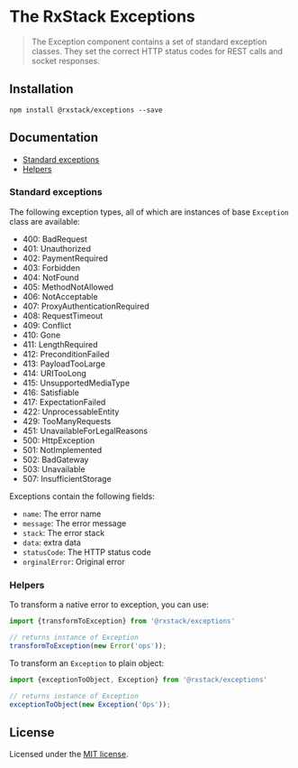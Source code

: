 # The RxStack Exceptions

> The Exception component contains a set of standard exception classes.
They set the correct HTTP status codes for REST calls and socket responses.

## Installation

```
npm install @rxstack/exceptions --save
```

## Documentation

* [Standard exceptions](#standard-exceptions)
* [Helpers](#helpers)

### <a name="standard-exceptions"></a>  Standard exceptions
The following exception types, all of which are instances of base `Exception` class are available:

- 400: BadRequest
- 401: Unauthorized
- 402: PaymentRequired
- 403: Forbidden
- 404: NotFound
- 405: MethodNotAllowed
- 406: NotAcceptable
- 407: ProxyAuthenticationRequired
- 408: RequestTimeout
- 409: Conflict
- 410: Gone
- 411: LengthRequired
- 412: PreconditionFailed
- 413: PayloadTooLarge
- 414: URITooLong
- 415: UnsupportedMediaType
- 416: Satisfiable
- 417: ExpectationFailed
- 422: UnprocessableEntity
- 429: TooManyRequests
- 451: UnavailableForLegalReasons
- 500: HttpException
- 501: NotImplemented
- 502: BadGateway
- 503: Unavailable
- 507: InsufficientStorage

Exceptions contain the following fields:

- `name`: The error name
- `message`: The error message
- `stack`: The error stack
- `data`: extra data
- `statusCode`: The HTTP status code
- `orginalError`: Original error 

### <a name="helpers"></a> Helpers
To transform a native error to exception, you can use:

```typescript
import {transformToException} from '@rxstack/exceptions'

// returns instance of Exception
transformToException(new Error('ops'));
```

To transform an `Exception` to plain object:

```typescript
import {exceptionToObject, Exception} from '@rxstack/exceptions'

// returns instance of Exception
exceptionToObject(new Exception('Ops'));
```

## License

Licensed under the [MIT license](LICENSE).
